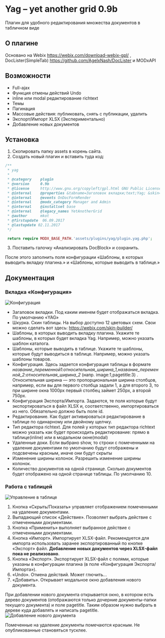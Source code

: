 # Yag – yet another grid 0.9b
Плагин для удобного редактирования множества документов в табличном виде

## О плагине
Основано на Webix https://webix.com/download-webix-gpl/ , DocLister(SimpleTab) https://github.com/AgelxNash/DocLister и MODxAPI

## Возможности
<ul>
	<li>Full-ajax</li>
	<li>Функция отмены действий Undo</li>
	<li>inline или modal редактирование richtext</li>
	<li>Темы</li>
	<li>Пагинация</li>
	<li>Массовые действия: публиковать, снять с публикации, удалить</li>
	<li>Экспорт/Импорт XLSX (Экспериментально)</li>
	<li>Добавление новых документов</li>
</ul>

## Установка
1. Скопировать папку assets в корень сайта.
2. Создать новый плагин и вставить туда код:

```php
/**
 * yag
 *
 * @category    plugin
 * @version     0.9b
 * @license     http://www.gnu.org/copyleft/gpl.html GNU Public License (GPL)
 * @internal    @properties &tabname=Заголовок вкладки;text;Yag; &skin=Шкурка;list;webix,air,aircompact,clouds,contrast,flat,glamour,light,metro,terrace,touch,web;webix;;Скин; &templates=Шаблоны, в которых выводить вкладку плагина;text; &templatesItems=Шаблоны, которые выводить в таблице;text; &tableConfig=Конфигурация таблицы;text; pagetitle:1,content:3;;Заполняется в формате имя_поля:пропорция_ширины (напр.:image:1,pagetitle:3);&ExpImpConfig=Конфигурация Экспорта/Импорта;text;id,pagetitle,content;;Поля которые будут в экспортруемом/импортируемом ХLSХ-файле, через запятую;&editaction=Редактирование ячейки;list;click,dblclick;click;;по одинарному или двойному щелчку&rtEditor=Тип редактора richtext;list;inline,modal;;modal;Выводить редактор прямо в таблице(inline) или в модальном окне;&deletedAction=Удаленные доки?;list;hide,show;show;Если выбрано show, то строки с удаленными документами будут отображены и подсвечены красным;&resizeColumns=Изменение ширины колонок;list;true,false;false;;Можно ли менять ширину колонок вручную;&sizePager=Количество документов на одной странице;text;10;10;
 * @internal    @events OnDocFormRender
 * @internal    @modx_category Manager and Admin
 * @internal    @installset base
 * @internal    @legacy_names YetAnotherGrid
 * @author      mkot
 * @firstupdate  06.09.2017
 * @lastupdate 02.11.2017
 */

 return require MODX_BASE_PATH.'assets/plugins/yag/plugin.yag.php';
```

3. Поставить галочку «Анализировать DocBlock» и сохранить.

После этого заполнить поля конфигурации «Шаблоны, в которых выводить вкладку плагина.» и «Шаблоны, которые выводить в таблице.»

## Документация

### Вкладка «Конфигурация»
![Конфигурация](http://skrinshoter.ru/i/021117/DetkNRnZ.jpg)

* Загаловок вкладки. Под каким именем будет отображаться вкладка. По умолчанию «YAG»
* Шкурка. Скин таблицы. На выбор доступно 12 цветовых схем. Свои можно сделать вот здесь: <https://webix.com/skin-builder/>
* Шаблоны, в которых выводить вкладку плагина. Укажите те шаблоны, в которых будет вкладка Yag. Например, можно указать шаблон каталога.
* Шаблоны, которые выводить в таблице. Укажите те шаблоны, которые будут выводиться в таблице. Например, можно указать шаблоны товаров.
* Конфигурация. Здесь задается конфигурация таблицы в формате _название_переменной1:относительная_ширина_1,название_переменной_2:относительная_ширина_2_ (напр. image:1,pagetitle:3) . Относительная ширина — это пропорциональная ширина столбцов, например, если вы для первого столбца задали 1, а для второго 3, то при ширине окна 1000px первый столбец займет 250px, а второй 750px.
* Конфигурация Экспорта/Импорта. Задаются, те поля которые будут экспортироваться в файл XLSX и, соответственно, импортироваться из него. Обязательно должно быть поле id.
* Редактирование. Как будет активироваться редактирование в таблице по одинарному или двойному щелчку.
* Тип редактора richtext. Для полей у которых тип редактора richtext можно указать как будет происходить редактирование: прямо в таблице(inline) или в модальном окне(modal)
* Удаленные доки. Если выбрано show, то строки с помеченными на удаление документами по умолчанию будут отображены и подсвечены красным, иначе они будут скрыты
* Изменение ширины колонок. Разрешить изменение ширины колонок.
* Количество документов на одной странице. Сколько документов будет отображено на одной странице таблицы. По умолчанию 10.

### Работа с таблицей

![Управление в таблице](http://skrinshoter.ru/i/311017/krB8QLCt.jpg)

1. Кнопка «Скрыть/Показать» управляет отображением помеченными на удаление документами.
2. Выпадающий список «Действие». Позволяет выбрать действие с отмеченными документами.
3. Кнопка «Применить» выполняет выбранное действие с отмеченными документами.
4. Кнопка «Импорт». Импортирует XLSX-файл. Рекомендуется для импорта использовать заранее экспортированный по кнопке «Экспорт» файл. **Добавление новых документов через XLSX-файл пока не реализовано**.
5.  Кнопка «Экспорт». Экспортирует XLSX-файл с полями, которые указаны в конфигурации плагина (в поле «Конфигурация Экспорта/Импорта»).
6. «Undo». Отмена действий. Может глючить...
7. «Добавить». Открывает модальное окно добавления нового документа.

При добавлении нового документа открывается окно, в котором есть дерево документов (отображаются только дочерние документы-папки текущего документа) и поле pagetitle. Таким образом нужно выбрать в дереве куда добавлять и написать pagetitle.
![Добавление нового документа](http://skrinshoter.ru/i/021117/seaATIL8.jpg)

Помеченные на удаление документы помечаются красным. Не опубликованные становяться тусклее.